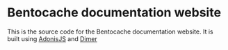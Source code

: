 # Bentocache documentation website

This is the source code for the Bentocache documentation website. It is built using [AdonisJS](https://adonisjs.com/) and [Dimer](https://github.com/dimerapp/docs-boilerplate)
